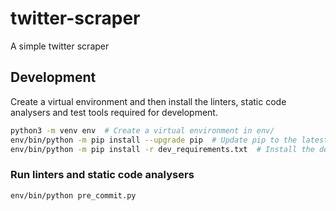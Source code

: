 # twitter-scraper
A simple twitter scraper

## Development

Create a virtual environment and then install the linters, static code analysers and test tools required for development.

```bash
python3 -m venv env  # Create a virtual environment in env/
env/bin/python -m pip install --upgrade pip  # Update pip to the latest version
env/bin/python -m pip install -r dev_requirements.txt  # Install the development tools
```

### Run linters and static code analysers

```bash
env/bin/python pre_commit.py
```